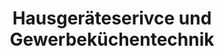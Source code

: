 ---
title: "Hausgeräteserivce und Gewerbeküchentechnik"
url: /gera/hausgeraeteserivce-und-gewerbekuechentechnik/
shop: Haushaltsgeräte
---